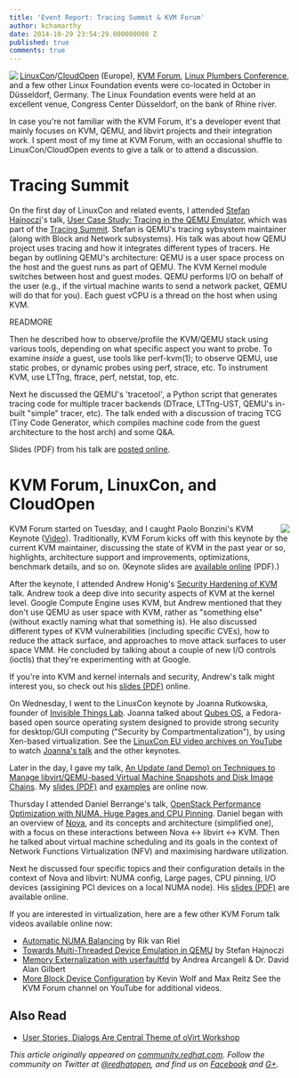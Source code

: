 ```yaml
---
title: 'Event Report: Tracing Summit & KVM Forum'
author: kchamarthy
date: 2014-10-29 23:54:29.000000000 Z
published: true
comments: true
---
```


<img src="/images/blog/logo_kvmforum_crop.png" align="left">[LinuxCon](http://events.linuxfoundation.org/events/linuxcon-europe)/[CloudOpen](http://events.linuxfoundation.org/events/cloudopen-europe) (Europe), [KVM Forum](http://events.linuxfoundation.org/events/kvm-forum), [Linux Plumbers Conference](http://www.linuxplumbersconf.org/2014/), and a few other Linux Foundation events were co-located in October in Düsseldorf, Germany. The Linux Foundation events were held at an excellent venue, Congress Center Düsseldorf, on the bank of Rhine river. 

In case you're not familiar with the KVM Forum, it's a developer event that mainly focuses on KVM, QEMU, and libvirt projects and their integration work. I spent most of my time at KVM Forum, with an occasional shuffle to LinuxCon/CloudOpen events to give a talk or to attend a discussion.

Tracing Summit
==============
On the first day of LinuxCon and related events, I attended [Stefan Hajnoczi](http://blog.vmsplice.net/)'s talk,  [User Case Study: Tracing in the QEMU Emulator](http://sched.co/1typxjj), which was part of the [Tracing Summit](http://tracingsummit.org/wiki/TracingSummit2014). Stefan is QEMU's tracing sybsystem maintainer (along with Block and Network subsystems). His talk was about how QEMU project uses tracing and how it integrates different types of tracers. He began by outlining QEMU's architecture: QEMU is a user space process on the host and the guest runs as part of QEMU. The KVM Kernel module switches between host and guest modes. QEMU performs I/O on behalf of the user (e.g., if the virtual machine wants to send a network packet, QEMU will do that for you). Each guest vCPU is a thread on the host when using KVM.

READMORE

Then he described how to observe/profile the KVM/QEMU stack using various tools, depending on what specific aspect you want to probe. To examine _inside_ a guest, use tools like perf-kvm(1); to observe QEMU, use static probes, or dynamic probes using perf, strace, etc. To instrument KVM, use LTTng, ftrace, perf, netstat, top, etc.

Next he discussed the QEMU's 'tracetool', a Python script that generates tracing code for multiple tracer backends (DTrace, LTTng-UST, QEMU's in-built "simple" tracer, etc). The talk ended with a discussion of tracing TCG (Tiny Code Generator, which compiles machine code from the guest architecture to the host arch) and some Q&A.

Slides (PDF) from his talk are [posted online](http://vmsplice.net/~stefan/stefanha-tracing-summit-2014.pdf). 

KVM Forum, LinuxCon, and CloudOpen
============================
<img src="/images/blog/logo-kvmforum.png" align="right"> KVM Forum started on Tuesday, and I caught Paolo Bonzini's KVM Keynote ([Video](http://www.youtube.com/watch?v=7aA7FQAbHsE)). Traditionally, KVM Forum kicks off with this keynote by the current KVM maintainer, discussing the state of KVM in the past year or so, highlights, architecture support and improvements, optimizations, benchmark details, and so on. (Keynote slides are [available online](http://events.linuxfoundation.org/sites/events/files/slides/kvmforum14-kvm.pdf) (PDF).)

After the keynote, I attended Andrew Honig's [Security Hardening of KVM](http://sched.co/1zF98ZT) talk. Andrew took a deep dive into security aspects of KVM at the kernel level. Google Compute Engine uses KVM, but Andrew mentioned that they don't use QEMU as user space with KVM, rather as "something else" (without exactly naming what that something is). He also discussed different types of KVM vulnerabilities (including specific CVEs), how to reduce the attack surface, and approaches to move attack surfaces to user space VMM. He concluded by talking about a couple of new I/O controls (ioctls) that they're experimenting with at Google.

If you're into KVM and kernel internals and security, Andrew's talk might interest you, so check out his [slides (PDF)](http://events.linuxfoundation.org/sites/events/files/slides/KVM%20Hardening.pdf) online.

On Wednesday, I went to the LinuxCon keynote by Joanna Rutkowska, founder of [Invisible Things Lab](http://invisiblethingslab.com/itl/Welcome.html). Joanna talked about [Qubes OS](https://qubes-os.org/), a Fedora-based open source operating system designed to provide strong security for desktop/GUI computing ("Security by Compartmentalization"), by using Xen-based virtualization. See the [LinuxCon EU video archives on YouTube](http://www.youtube.com/user/TheLinuxFoundation/videos) to watch [Joanna's talk](http://youtu.be/CqONg8w5nkw?list=UUfX55Sx5hEFjoC3cNs6mCUQ) and the other keynotes. 

Later in the day, I gave my talk, [An Update (and Demo) on Techniques to Manage libvirt/QEMU-based Virtual Machine Snapshots and Disk Image Chains](http://sched.co/1rhLUul). My [slides (PDF)](http://events.linuxfoundation.org/sites/events/files/slides/Update-on-QEMU-and-libvirt-snapshots-disk-image-chains-CloudOpen-Eu-2014.pdf) and [examples](https://kashyapc.fedorapeople.org/virt/lcco-2014/examples/) are online now.

Thursday I attended Daniel Berrange's talk, [OpenStack Performance Optimization with NUMA, Huge Pages and CPU Pinning](http://youtu.be/rqMc9DqtMfs). Daniel began with an overview of [Nova](https://wiki.openstack.org/wiki/Nova), and its concepts and architecture (simplified one), with a focus on these interactions between Nova <-> libvirt <-> KVM. Then he talked about virtual machine scheduling and its goals in the context of Network Functions Virtualization (NFV) and maximising hardware utilization. 

Next he discussed four specific topics and their configuration details in the context of Nova and libvirt: NUMA config, Large pages, CPU pinning, I/O devices (assigining PCI devices on a local NUMA node). His [slides (PDF)](http://people.redhat.com/berrange/kvm-forum-2014/kvm-forum-2014-openstack-perf.pdf) are available online.

If you are interested in virtualization, here are a few other KVM Forum talk videos available online now:
* [Automatic NUMA Balancing](http://youtu.be/mjVw_oe1hEA) by Rik van Riel
* [Towards Multi-Threaded Device Emulation in QEMU](http://youtu.be/KVD9FVlbqmY) by Stefan Hajnoczi
* [Memory Externalization with userfaultfd](http://youtu.be/pC8cWWRVSPw) by Andrea Arcangeli & Dr. David Alan Gilbert
* [More Block Device Configuration](http://youtu.be/VYGSD0aK2mk) by Kevin Wolf and Max Reitz
See the KVM Forum channel on YouTube for additional videos.

## Also Read
* [User Stories, Dialogs Are Central Theme of oVirt Workshop](http://community.redhat.com/blog/2014/10/ovirt-workshop-2014/)

*This article originally appeared on [community.redhat.com](http://community.redhat.com/). Follow the community on Twitter at [@redhatopen](https://twitter.com/redhatopen), and find us on [Facebook](https://www.facebook.com/redhatopen) and [G+](https://plus.google.com/u/0/b/113258037797946990391/113258037797946990391/posts).*